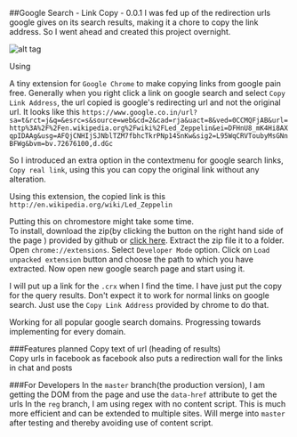 ##Google Search - Link Copy - 0.0.1
I was fed up of the redirection urls google gives on its search results, making it a chore to copy the link address.
So I went ahead and created this project overnight.

![alt tag](http://i.imgur.com/2adtlYg.png)

Using 

A tiny extension for `Google Chrome` to make copying links from google pain free.
Generally when you right click a link on google search and select
`Copy Link Address`, the url copied is google's redirecting url and not the original url.
It looks like this `https://www.google.co.in/url?sa=t&rct=j&q=&esrc=s&source=web&cd=2&cad=rja&uact=8&ved=0CCMQFjAB&url=http%3A%2F%2Fen.wikipedia.org%2Fwiki%2FLed_Zeppelin&ei=DFHnU8_mK4Hi8AXqpIDAAg&usg=AFQjCNHIjSJNblTZM7fbhcTkrPNp14SnKw&sig2=L95WqCRVToubyMsGNnBFWg&bvm=bv.72676100,d.dGc`

So I introduced an extra option in the contextmenu for google search links, `Copy real link`, using this you can copy the original link without any alteration.

Using this extension, the copied link is this
`http://en.wikipedia.org/wiki/Led_Zeppelin`

Putting this on chromestore might take some time.<br />
To install, download the zip(by clicking the button on the right hand side of the page ) provided by github or [click here](https://github.com/ma08/chrome-link-copy/archive/master.zip). Extract the zip file it to a folder. Open `chrome://extensions`. Select `Developer Mode` option. 
Click on `Load unpacked extension` button and choose the path to which you have extracted. Now open new google search page and start using it.

I will put up a link for the `.crx` when I find the time. I have just put the copy for the query results. Don't expect it to work for normal links on google search. Just use the `Copy Link Address` provided by chrome to do that.

Working for all popular google search domains. Progressing towards implementing for every domain.

###Features planned
Copy text of url (heading of results) <br />
Copy urls in facebook as facebook also puts a redirection wall for the links in chat and posts


###For Developers
In the `master` branch(the production version), I am getting the DOM from the page and use the `data-href` attribute to get the urls
In the `reg` branch, I am using regex with no content script. This is much more efficient and can be extended to multiple sites. Will  merge into `master` after testing and thereby avoiding use of content script.


